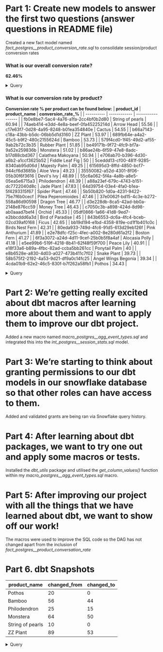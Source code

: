 # Part 1: Create new models to answer the first two questions (answer questions in README file)

Created a new fact model named *fact_postgres__product_conversion_rate.sql* to consolidate session/product conversion rates

### What is our overall conversion rate?

**62.46%**

<details>
<summary>Query</summary>

		WITH sessions AS 
		(
		  SELECT
			SESSION_ID,
			SUM(NUM_CHECKOUT) AS SUM_CHECKOUT
		  FROM DEV_DB.DBT_SIMONEDWARDSSONYCOM.FACT_POSTGRES__PRODUCT_CONVERSION_RATE
		  GROUP BY 1
		)

		SELECT 
		  ROUND((SUM(CASE WHEN SUM_CHECKOUT > 0 THEN 1 ELSE 0 END) / COUNT(SESSION_ID)) * 100, 2) AS SESSION_CONV_RATE_PERCENT,
		  ROUND(SUM(CASE WHEN SUM_CHECKOUT > 0 THEN 1 ELSE 0 END) / COUNT(SESSION_ID), 4) AS SESSION_CONV_RATE
		FROM sessions
		
</details>

### What is our conversion rate by product?

**Conversion rate % per product can be found below:**
| **product_id** | **product_name** | **conversion_rate_%** |
| ---------- | ------------ | ----------------- |
| fb0e8be7-5ac4-4a76-a1fa-2cc4bf0b2d80 | String of pearls | 60.94 |
| 74aeb414-e3dd-4e8a-beef-0fa45225214d | Arrow Head | 55.56 |
| c17e63f7-0d28-4a95-8248-b01ea354840e | Cactus | 54.55 |
| b66a7143-c18a-43bb-b5dc-06bb5d1d3160 | ZZ Plant | 53.97 |
| 689fb64e-a4a2-45c5-b9f2-480c2155624d | Bamboo | 53.73 |
| 579f4cd0-1f45-49d2-af55-9ab2b72c3b35 | Rubber Plant | 51.85 |
| be49171b-9f72-4fc9-bf7a-9a52e259836b | Monstera | 51.02 |
| b86ae24b-6f59-47e8-8adc-b17d88cbd367 | Calathea Makoyana | 50.94 |
| e706ab70-b396-4d30-a6b2-a1ccf3625b52 | Fiddle Leaf Fig | 50 |
| 5ceddd13-cf00-481f-9285-8340ab95d06d | Majesty Palm | 49.25 |
| 615695d3-8ffd-4850-bcf7-944cf6d3685b | Aloe Vera | 49.23 |
| 35550082-a52d-4301-8f06-05b30f6f3616 | Devil's Ivy | 48.89 |
| 55c6a062-5f4a-4a8b-a8e5-05ea5e6715a3 | Philodendron | 48.39 |
| a88a23ef-679c-4743-b151-dc7722040d8c | Jade Plant | 47.83 |
| 64d39754-03e4-4fa0-b1ea-5f4293315f67 | Spider Plant | 47.46 |
| 5b50b820-1d0a-4231-9422-75e7f6b0cecf | Pilea Peperomioides | 47.46 |
| 37e0062f-bd15-4c3e-b272-558a86d90598 | Dragon Tree | 46.77 |
| d3e228db-8ca5-42ad-bb0a-2148e876cc59 | Money Tree | 46.43 |
| c7050c3b-a898-424d-8d98-ab0aaad7bef4 | Orchid | 45.33 |
| 05df0866-1a66-41d8-9ed7-e2bbcddd6a3d | Bird of Paradise | 45 |
| 843b6553-dc6a-4fc4-bceb-02cd39af0168 | Ficus | 42.65 |
| bb19d194-e1bd-4358-819e-cd1f1b401c0c | Birds Nest Fern | 42.31 |
| 80eda933-749d-4fc6-91d5-613d29eb126f | Pink Anthurium | 41.89 |
| e2e78dfc-f25c-4fec-a002-8e280d61a2f2 | Boston Fern | 41.27 |
| 6f3a3072-a24d-4d11-9cef-25b0b5f8a4af | Alocasia Polly | 41.18 |
| e5ee99b6-519f-4218-8b41-62f48f59f700 | Peace Lily | 40.91 |
| e18f33a6-b89a-4fbc-82ad-ccba5bb261cc | Ponytail Palm | 40 |
| e8b6528e-a830-4d03-a027-473b411c7f02 | Snake Plant | 39.73 |
| 58b575f2-2192-4a53-9d21-df9a0c14fc25 | Angel Wings Begonia | 39.34 |
| 4cda01b9-62e2-46c5-830f-b7f262a58fb1 | Pothos | 34.43 |

<details>
<summary>Query</summary>

		WITH session_products AS 
		(
		  SELECT
			SESSION_ID AS "SESSION_ID",
			PRODUCT_ID AS "PRODUCT_ID",
			PRODUCT_NAME AS "PRODUCT_NAME",
			SUM(NUM_CHECKOUT) AS SUM_CHECKOUT
		  FROM DEV_DB.DBT_SIMONEDWARDSSONYCOM.FACT_POSTGRES__PRODUCT_CONVERSION_RATE
		  GROUP BY 1,2,3
		)

		SELECT
		  PRODUCT_ID,
		  PRODUCT_NAME,
		  ROUND((SUM(CASE WHEN SUM_CHECKOUT > 0 THEN 1 ELSE 0 END)  / COUNT(SESSION_ID)) * 100, 2) AS PRODUCT_CONV_RATE_PERCENT,
		  ROUND(SUM(CASE WHEN SUM_CHECKOUT > 0 THEN 1 ELSE 0 END)  / COUNT(SESSION_ID), 4) AS PRODUCT_CONV_RATE
		FROM session_products
		GROUP BY 1,2
		ORDER BY 3 DESC
		
</details>

# Part 2: We’re getting really excited about dbt macros after learning more about them and want to apply them to improve our dbt project.

Added a new macro named *macro_postgres__agg_event_types.sql* and integrated this into the *int_postgres__session_stats.sql* model.

# Part 3: We’re starting to think about granting permissions to our dbt models in our snowflake database so that other roles can have access to them.

Added and validated grants are being ran via Snowflake query history.

# Part 4:  After learning about dbt packages, we want to try one out and apply some macros or tests.

Installed the *dbt_utils* package and utilised the *get_column_values()* function within my *macro_postgres__agg_event_types.sql* macro.

# Part 5: After improving our project with all the things that we have learned about dbt, we want to show off our work!

The macros were used to improve the SQL code so the DAG has not changed apart from the inclusion of *fact_postgres__product_conversation_rate*

# Part 6. dbt Snapshots

| **product_name** | **changed_from** | **changed_to** | 
| ------------ | ------------ | ---------- |
| Pothos | 20 | 0 |
| Bamboo | 56 | 44 |
| Philodendron | 25 | 15 |
| Monstera | 64 | 50 |
| String of pearls | 10 | 0 |
| ZZ Plant | 89 | 53 |

<details>
<summary>Query</summary>

		SELECT
		  SS1.dbt_valid_to AS "change_date",
		  SS1.name AS "product_name",
		  SS1.inventory AS changed_from,
		  SS2.inventory AS changed_to
		FROM DEV_DB.DBT_SIMONEDWARDSSONYCOM.PRODUCTS_SNAPSHOT SS1
		JOIN DEV_DB.DBT_SIMONEDWARDSSONYCOM.PRODUCTS_SNAPSHOT SS2 ON SS1.product_id = SS2.product_id AND SS1.dbt_valid_to = SS2.dbt_valid_from
		WHERE SS1.dbt_valid_to > DATEADD(day, -DATE_PART(dow, CURRENT_DATE()), CURRENT_DATE())

</details>